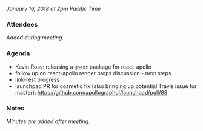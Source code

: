 *January 16, 2018 at 2pm Pacific Time*
 
### Attendees
*Added during meeting.*

### Agenda
- Kevin Ross: releasing a `@next` package for react-apollo
- follow up on react-apollo render props discussion - next steps
- link-rest progress
- launchpad PR for cosmetic fix (also bringing up potential Travis issue for master): https://github.com/apollographql/launchpad/pull/88

### Notes
*Minutes are added after meeting.*

